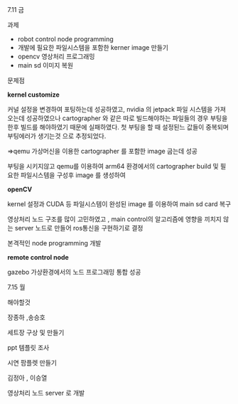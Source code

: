 7.11 금

과제

- robot control node programming
- 개발에 필요한 파일시스템을 포함한 kerner image 만들기
- opencv 영상처리 프로그래밍
- main sd 이미지 복원



문제점

**kernel customize**

커널 설정을 변경하여 포팅하는데 성공하였고, nvidia 의 jetpack 파일 시스템을 가져오는데 성공하였으나 cartographer 와 같은 따로 빌드해야하는 파일들의 경우 부팅을 한후 빌드를 해야하였기 때문에 실패하였다. 첫 부팅을 할 때 설정된느 값들이 중복되며 부팅에러가 생기는것 으로 추정되었다.



=>qemu 가상머신을 이용한 cartographer 를 포함한 image 굽는데 성공 

부팅을 시키지않고 qemu를 이용하여 arm64 환경에서의 cartographer build 및 필요한 파일시스템을 구성후 image 를 생성하여 



**openCV**

kernel 설정과 CUDA 등 파일시스템이 완성된 image 를 이용하여 main sd card 복구



영상처리 노드 구조를 많이 고민하였고 , main control의 알고리즘에 영향을 끼치지 않는 server 노드로 만들어 ros통신을 구현하기로 결정



본격적인 node programming 개발





**remote control node**

gazebo 가상환경에서의 노드 프로그래밍 통합 성공







7.15 월

해야할것

장종하 ,송승호

세트장 구상 및 만들기

ppt 템플릿 조사

시연 팜플렛 만들기



김정아 , 이승열

영상처리 노드 server 로 개발